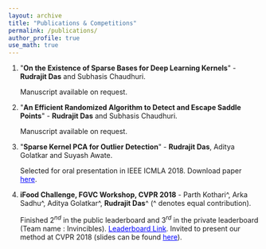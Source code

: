 ```yaml
---
layout: archive
title: "Publications & Competitions"
permalink: /publications/
author_profile: true
use_math: true
---
```


1. "**On the Existence of Sparse Bases for Deep Learning Kernels**" - **Rudrajit Das** and Subhasis Chaudhuri.

    Manuscript available on request.
    
2. "**An Efficient Randomized Algorithm to Detect and Escape Saddle Points**" - **Rudrajit Das** and Subhasis Chaudhuri.

    Manuscript available on request.

3. "**Sparse Kernel PCA for Outlier Detection**" - **Rudrajit Das**, Aditya Golatkar and Suyash Awate.

    Selected for oral presentation in IEEE ICMLA 2018. Download paper <a href="https://arxiv.org/abs/1809.02497" style="color: #0000FF">here</a>.

4. **iFood Challenge, FGVC Workshop, CVPR 2018** - Parth Kothari^, Arka Sadhu^, Aditya Golatkar^, **Rudrajit Das**^ (^ denotes equal contribution).

    Finished $2^{nd}$ in the public leaderboard and $3^{rd}$ in the private leaderboard (Team name : Invincibles). <a href="https://www.kaggle.com/c/ifood2018/leaderboard" style="color: #0000FF">Leaderboard Link</a>.
    Invited to present our method at CVPR 2018 (slides can be found  <a href="https://drive.google.com/file/d/1ycgDwlw62mWgaLy5qslvqjyiND0vgYTG/view?usp=sharing" style="color: #0000FF">here</a>).
